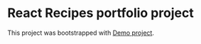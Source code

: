 # React Recipes portfolio project

This project was bootstrapped with [Demo project](https://Fadeychik.github.io/React_Recipes/).


